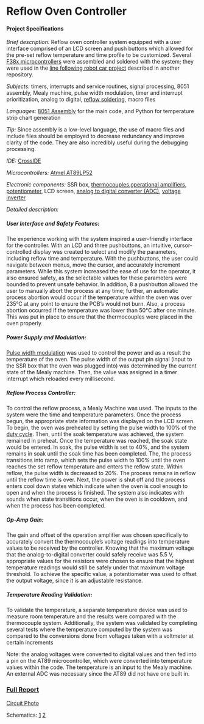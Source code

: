 # Reflow Oven Controller

#### Project Specifications

*Brief description:*  Reflow oven controller system equipped with a user interface comprised of an LCD screen and push buttons which allowed for the pre-set reflow temperature and time profile to be customized. Several [F38x microcontrollers](http://imgur.com/fpRxDN6) were assembled and soldered with the system; they were used in the [line following robot car project](https://github.com/hannahvsawiuk/Line-Following-Robot-Car) described in another repository.

*Subjects:* timers, interrupts and service routines, signal processing, 8051 assembly, Mealy machine, pulse width modulation, timer and interrupt prioritization, analog to digital, [reflow soldering](https://www.compuphase.com/electronics/reflowsolderprofiles.htm), macro files

*Languages:* [8051 Assembly]( http://www.keil.com/support/man/docs/is51/) for the main code, and Python for temperature strip chart generation

*Tip:* Since assembly is a low-level language, the use of macro files and include files should be employed to decrease redundancy and improve clarity of the code. They are also incredibly useful during the debugging processing.

*IDE:* [CrossIDE](http://crosside.software.informer.com/)

*Microcontrollers:* [Atmel AT89LP52]( http://www.atmel.com/images/doc3709.pdf)

*Electronic components:* SSR box, [thermocouples]( http://www.thermometricscorp.com/thertypk.html),[operational amplifiers]( http://www.analog.com/media/en/technical-documentation/data-sheets/OP07.pdf), [potentiometer](http://www.resistorguide.com/potentiometer/), LCD screen, [analog to digital converter (ADC)]( https://cdn-shop.adafruit.com/datasheets/MCP3008.pdf), [voltage inverter]( http://www.ti.com/lit/ds/symlink/tl7660.pdf)

*Detailed description:*

##### User Interface and Safety Features:
The experience working with the system inspired a user-friendly interface for the controller. With an LCD and three pushbuttons, an intuitive, cursor-controlled display was created to select and modify the parameters, including reflow time and temperature. With the pushbuttons, the user could navigate between menus, move the cursor, and accurately increment parameters. While this system increased the ease of use for the operator, it also ensured safety, as the selectable values for these parameters were bounded to prevent unsafe behavior. In addition, 8 a pushbutton allowed the user to manually abort the process at any time; further, an automatic process abortion would occur if the temperature within the oven was over 235°C at any point to ensure the PCB’s would not burn. Also, a process abortion occurred if the temperature was lower than 50°C after one minute. This was put in place to ensure that the thermocouples were placed in the oven properly. 

##### Power Supply and Modulation: 
[Pulse width modulation](https://learn.sparkfun.com/tutorials/pulse-width-modulation) was used to control the power and as a result the temperature of the oven. The pulse width of the output pin signal (input to the SSR box that the oven was plugged into) was determined by the current state of the Mealy machine. Then, the value was assigned in a timer interrupt which reloaded every millisecond. 

##### Reflow Process Controller:
To control the reflow process, a Mealy Machine was used. The inputs to the system were the time and temperature parameters. Once the process begun, the appropriate state information was displayed on the LCD screen. To begin, the oven was preheated by setting the pulse width to 100% of the [duty cycle](https://www.google.ca/url?sa=i&rct=j&q=&esrc=s&source=imgres&cd=&cad=rja&uact=8&ved=0ahUKEwjXkKW1iuzTAhUY9WMKHW5xAQcQjRwIBw&url=https%3A%2F%2Flearn.sparkfun.com%2Ftutorials%2Fpulse-width-modulation%2Fduty-cycle&psig=AFQjCNGkqpQFrvcZ776lDA8NEu3qP_2fcA&ust=1494737814815260). Then, until the soak temperature was achieved, the system remained in preheat. Once the temperature was reached, the soak state would be entered. In soak, the pulse width is set to 40%, and the system remains in soak until the soak time has been completed. The, the process transitions into ramp, which sets the pulse width to 100% until the oven reaches the set reflow temperature and enters the reflow state. Within reflow, the pulse width is decreased to 20%. The process remains in reflow until the reflow time is over. Next, the power is shut off and the process enters cool down states which indicate when the oven is cool enough to open and when the process is finished. The system also indicates with sounds when state transitions occur, when the oven is in cooldown, and when the process has been completed.

##### Op-Amp Gain:
The gain and offset of the operation amplifier was chosen specifically to accurately convert the thermocouple’s voltage readings into temperature values to be received by the controller. Knowing that the maximum voltage that the analog-to-digital converter could safely receive was 5.5 V, appropriate values for the resistors were chosen to ensure that the highest temperature readings would still be safely under that maximum voltage threshold. To achieve the specific value, a potentiometer was used 
to offset the output voltage, since it is an adjustable resistance. 

##### Temperature Reading Validation:
To validate the temperature, a separate temperature device was used to measure room temperature and the results were compared with the thermocouple system. Additionally, the system was validated by completing several tests where the temperature computed by the system was compared to the conversions done from voltages taken with a voltmeter at certain increments

Note: the analog voltages were converted to digital values and then fed into a pin on the AT89 microcontroller, which were converted into temperature values within the code. The temperature is an input to the Mealy machine. An external ADC was necessary since the AT89 did not have one built in.

### [Full Report](https://www.dropbox.com/s/f4rwnuwflpyrxwa/Final%20Report%201.pdf?dl=0) 
<a href="https://www.dropbox.com/s/8inusqbrt4eife4/circuit1.jpg?dl=0" target="_blank">Circuit Photo</a> 

Schematics: [1](https://www.dropbox.com/s/4hfuhjtyy643e6z/circuit_diagram2.png?dl=0) [2](https://www.dropbox.com/s/4gagmzkupb865ab/circuit_diagram1.png?dl=0)
